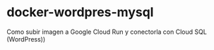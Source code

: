 # docker-wordpres-mysql
 Como subir imagen a Google Cloud Run y conectorla con Cloud SQL (WordPress))
